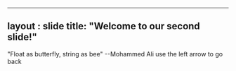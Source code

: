 -------
layout : slide
title: "Welcome to our second slide!"
--------
"Float as butterfly, string as bee"   --Mohammed Ali
use the left arrow to go back
